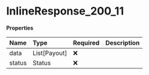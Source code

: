# InlineResponse_200_11

**Properties**

| Name   | Type         | Required | Description |
| :----- | :----------- | :------- | :---------- |
| data   | List[Payout] | ❌       |             |
| status | Status       | ❌       |             |
